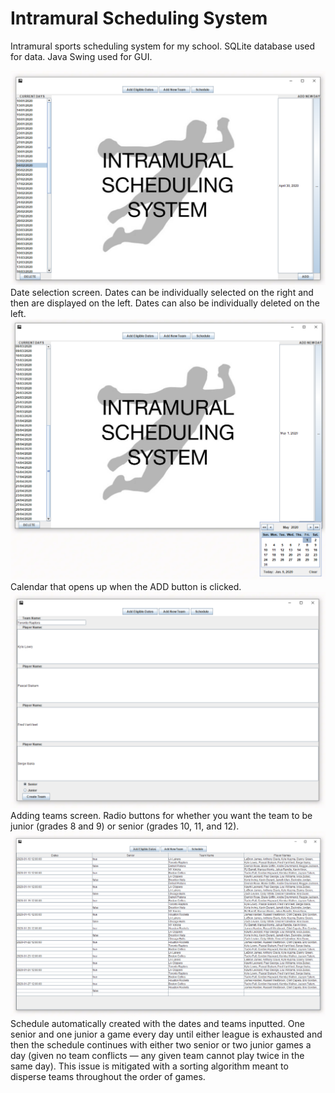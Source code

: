 # Intramural Scheduling System

Intramural sports scheduling system for my school. SQLite database used for data. Java Swing used for GUI.

![Screenshot 1](sc-1-3.png)
Date selection screen. Dates can be individually selected on the right and then are displayed on the left. Dates can also be individually deleted on the left.
![Screenshot 2](sc-2.png)
Calendar that opens up when the ADD button is clicked.
![Screenshot 3](sc-3.png)
Adding teams screen. Radio buttons for whether you want the team to be junior (grades 8 and 9) or senior (grades 10, 11, and 12).
![Screenshot 4](sc-4.png)
Schedule automatically created with the dates and teams inputted. One senior and one junior a game every day until either league is exhausted and then the schedule continues with either two senior or two junior games a day (given no team conflicts — any given team cannot play twice in the same day). This issue is mitigated with a sorting algorithm meant to disperse teams throughout the order of games.
